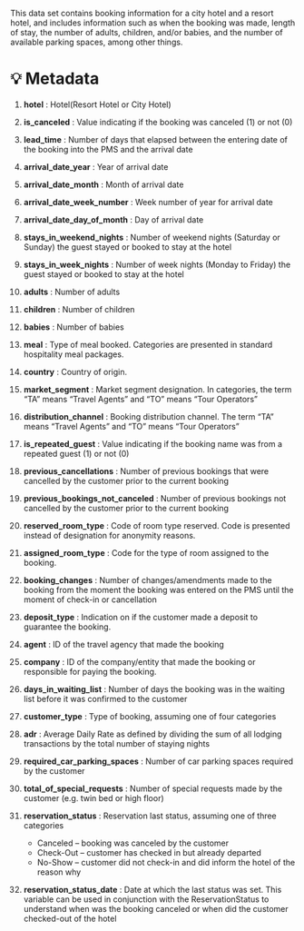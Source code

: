 
This data set contains booking information for a city hotel and a resort hotel, and includes information such as when the booking was made, length of stay, the number of adults, children, and/or babies, and the number of available parking spaces, among other things.


# :bulb: Metadata

1. **hotel** : Hotel(Resort Hotel or City Hotel)

2. **is_canceled** : Value indicating if the booking was canceled (1) or not (0)

3. **lead_time** : Number of days that elapsed between the entering date of the booking into the PMS and the arrival date

4. **arrival_date_year** : Year of arrival date

5. **arrival_date_month** : Month of arrival date

6. **arrival_date_week_number** : Week number of year for arrival date

7. **arrival_date_day_of_month** : Day of arrival date

8. **stays_in_weekend_nights** : Number of weekend nights (Saturday or Sunday) the guest stayed or booked to stay at the hotel

9. **stays_in_week_nights** : Number of week nights (Monday to Friday) the guest stayed or booked to stay at the hotel

10. **adults** : Number of adults

11. **children** : Number of children

12. **babies** : Number of babies

13. **meal** : Type of meal booked. Categories are presented in standard hospitality meal packages.

14. **country** : Country of origin.

15. **market_segment** : Market segment designation. In categories, the term “TA” means “Travel Agents” and “TO” means “Tour Operators”

16. **distribution_channel** : Booking distribution channel. The term “TA” means “Travel Agents” and “TO” means “Tour Operators”

17. **is_repeated_guest** : Value indicating if the booking name was from a repeated guest (1) or not (0)

18. **previous_cancellations** : Number of previous bookings that were cancelled by the customer prior to the current booking

19. **previous_bookings_not_canceled** : Number of previous bookings not cancelled by the customer prior to the current booking

20. **reserved_room_type** : Code of room type reserved. Code is presented instead of designation for anonymity reasons.

21. **assigned_room_type** : Code for the type of room assigned to the booking. 

22. **booking_changes** : Number of changes/amendments made to the booking from the moment the booking was entered on the PMS until the moment of check-in or cancellation

23. **deposit_type** : Indication on if the customer made a deposit to guarantee the booking.

24. **agent** : ID of the travel agency that made the booking

25. **company** : ID of the company/entity that made the booking or responsible for paying the booking.

26. **days_in_waiting_list** : Number of days the booking was in the waiting list before it was confirmed to the customer

27. **customer_type** : Type of booking, assuming one of four categories


28. **adr** : Average Daily Rate as defined by dividing the sum of all lodging transactions by the total number of staying nights

29. **required_car_parking_spaces** : Number of car parking spaces required by the customer

30. **total_of_special_requests** : Number of special requests made by the customer (e.g. twin bed or high floor)

31. **reservation_status** : Reservation last status, assuming one of three categories
    - Canceled – booking was canceled by the customer
    - Check-Out – customer has checked in but already departed
    - No-Show – customer did not check-in and did inform the hotel of the reason why


32. **reservation_status_date** : Date at which the last status was set. This variable can be used in conjunction with the ReservationStatus to understand when was the booking canceled or when did the customer checked-out of the hotel
